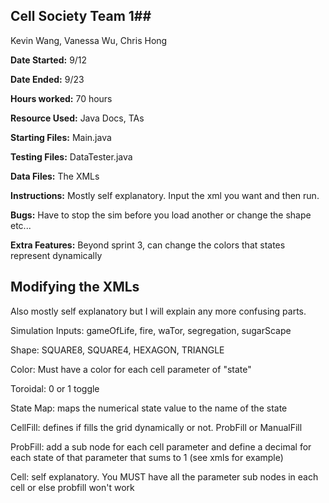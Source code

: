 ## Cell Society Team 1##
Kevin Wang, Vanessa Wu, Chris Hong

**Date Started:** 9/12

**Date Ended:** 9/23

**Hours worked:** 70 hours

**Resource Used:** Java Docs, TAs

**Starting Files:** Main.java

**Testing Files:** DataTester.java

**Data Files:** The XMLs

**Instructions:** Mostly self explanatory. Input the xml you want and then run.

**Bugs:** Have to stop the sim before you load another or change the shape etc...

**Extra Features:** Beyond sprint 3, can change the colors that states represent dynamically

## Modifying the XMLs ##

Also mostly self explanatory but I will explain any more confusing parts.

Simulation Inputs: gameOfLife, fire, waTor, segregation, sugarScape

Shape: SQUARE8, SQUARE4, HEXAGON, TRIANGLE

Color: Must have a color for each cell parameter of "state"

Toroidal: 0 or 1 toggle

State Map: maps the numerical state value to the name of the state

CellFill: defines if fills the grid dynamically or not. ProbFill or ManualFill

ProbFill: add a sub node for each cell parameter and define a decimal for each state of that parameter that sums to 1 (see xmls for example)

Cell: self explanatory. You MUST have all the parameter sub nodes in each cell or else probfill won't work


